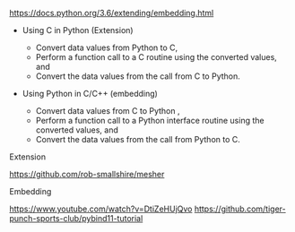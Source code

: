https://docs.python.org/3.6/extending/embedding.html
- Using C in Python (Extension)
  - Convert data values from Python to C,
  - Perform a function call to a C routine using the converted values, and
  - Convert the data values from the call from C to Python.

- Using Python in C/C++ (embedding) 
  - Convert data values from C to Python ,
  - Perform a function call to a Python interface routine using the converted values, and
  - Convert the data values from the call from Python to C.

Extension

https://github.com/rob-smallshire/mesher


Embedding

https://www.youtube.com/watch?v=DtiZeHUjQvo
https://github.com/tiger-punch-sports-club/pybind11-tutorial
